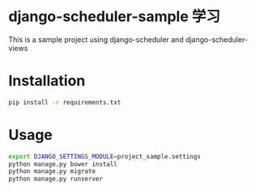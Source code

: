 django-scheduler-sample 学习
=======================

This is a sample project using django-scheduler and django-scheduler-views

Installation
=======================
```bash
pip install -r requirements.txt
```

Usage
=======================
```bash
export DJANGO_SETTINGS_MODULE=project_sample.settings
python manage.py bower install
python manage.py migrate
python manage.py runserver
```
